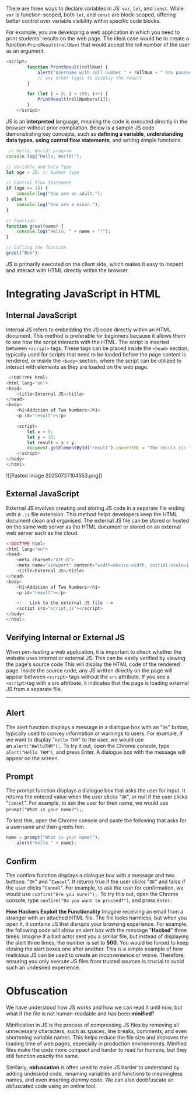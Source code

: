 There are three ways to declare variables in JS: `var`, `let`, and `const`. While `var` is function-scoped, both `let`, and `const` are block-scoped, offering better control over variable visibility within specific code blocks.

For example, you are developing a web application in which you need to print students' results on the web page. The ideal case would be to create a function `PrintResult(rollNum)` that would accept the roll number of the user as an argument.
```javascript
<script>
        function PrintResult(rollNum) {
            alert("Username with roll number " + rollNum + " has passed the exam");
            // any other logic to display the result
        }

        for (let i = 0; i < 100; i++) {
            PrintResult(rollNumbers[i]);
        }
    </script>
```

JS is an **interpreted** language, meaning the code is executed directly in the browser without prior compilation. Below is a sample JS code demonstrating key concepts, such as **defining a variable**, **understanding data types**, **using control flow statements**, and writing simple functions.
```javascript
 // Hello, World! program
console.log("Hello, World!");

// Variable and Data Type
let age = 25; // Number type

// Control Flow Statement
if (age >= 18) {
    console.log("You are an adult.");
} else {
    console.log("You are a minor.");
}

// Function
function greet(name) {
    console.log("Hello, " + name + "!");
}

// Calling the function
greet("Bob");
```
JS is primarily executed on the client side, which makes it easy to inspect and interact with HTML directly within the browser.

# Integrating JavaScript in HTML

## Internal JavaScript
Internal JS refers to embedding the JS code directly within an HTML document. This method is preferable for beginners because it allows them to see how the script interacts with the HTML. The script is inserted between `<script>` tags. These tags can be placed inside the `<head>` section, typically used for scripts that need to be loaded before the page content is rendered, or inside the `<body>` section, where the script can be utilized to interact with elements as they are loaded on the web page.
```javascript
 <!DOCTYPE html>
<html lang="en">
<head>
    <title>Internal JS</title>
</head>
<body>
    <h1>Addition of Two Numbers</h1>
    <p id="result"></p>

    <script>
        let x = 5;
        let y = 10;
        let result = x + y;
        document.getElementById("result").innerHTML = "The result is: " + result;
    </script>
</body>
</html>
```
![[Pasted image 20250727104553.png]]

## External JavaScript

External JS involves creating and storing JS code in a separate file ending with a `.js` file extension. This method helps developers keep the HTML document clean and organised. The external JS file can be stored or hosted on the same web server as the HTML document or stored on an external web server such as the cloud.
```php
<!DOCTYPE html>
<html lang="en">
<head>
    <meta charset="UTF-8">
    <meta name="viewport" content="width=device-width, initial-scale=1.0">
    <title>External JS</title>
</head>
<body>
    <h1>Addition of Two Numbers</h1>
    <p id="result"></p>

    <!-- Link to the external JS file -->
    <script src="script.js"></script>
</body>
</html>
```

## Verifying Internal or External JS

When pen-testing a web application, it is important to check whether the website uses internal or external JS. This can be easily verified by viewing the page's source code
This will display the HTML code of the rendered page. Inside the source code, any JS written directly on the page will appear between `<script>` tags without the `src` attribute. If you see a `<script>`tag with a src attribute, it indicates that the page is loading external JS from a separate file.

----
## Alert

The alert function displays a message in a dialogue box with an "`OK`" button, typically used to convey information or warnings to users. For example, if we want to display "`Hello THM`" to the user, we would use an `alert("HelloTHM");`. To try it out, open the Chrome console, type `alert("Hello THM")`, and press Enter. A dialogue box with the message will appear on the screen.

## Prompt

The prompt function displays a dialogue box that asks the user for input. It returns the entered value when the user clicks "`OK`", or null if the user clicks "`Cancel`". For example, to ask the user for their name, we would use `prompt("What is your name?");`.

To test this, open the Chrome console and paste the following that asks for a username and then greets him.
```javascript
name = prompt("What is your name?");
    alert("Hello " + name);
```

## Confirm

The confirm function displays a dialogue box with a message and two buttons: "`OK`" and "`Cancel`". It returns true if the user clicks "`OK`" and false if the user clicks "`Cancel`". For example, to ask the user for confirmation, we would use `confirm("Are you sure?");`. To try this out, open the Chrome console, type `confirm("Do you want to proceed?")`, and press `Enter`.

**How Hackers Exploit the Functionality** 
Imagine receiving an email from a stranger with an attached HTML file. The file looks harmless, but when you open it, it contains JS that disrupts your browsing experience. For example, the following code will show an alert box with the message "**Hacked**" three times:
Imagine if a bad actor sent you a similar file, but instead of displaying the alert three times, the number is set to **500**. You would be forced to keep closing the alert boxes one after another. This is a simple example of how malicious JS can be used to create an inconvenience or worse. Therefore, ensuring you only execute JS files from trusted sources is crucial to avoid such an undesired experience.

# Obfuscation
We have understood how JS works and how we can read it until now, but what if the file is not human-readable and has been **minified**?

Minification in JS is the process of compressing JS files by removing all unnecessary characters, such as spaces, line breaks, comments, and even shortening variable names. This helps reduce the file size and improves the loading time of web pages, especially in production environments. Minified files make the code more compact and harder to read for humans, but they still function exactly the same.

Similarly, **obfuscation** is often used to make JS harder to understand by adding undesired code, renaming variables and functions to meaningless names, and even inserting dummy code.
We can also deobfuscate an obfuscated code using an online tool.

